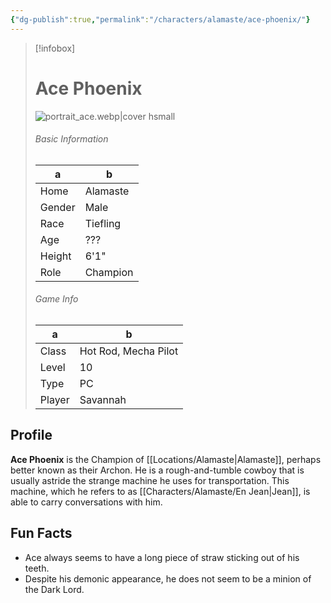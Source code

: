 ```yaml
---
{"dg-publish":true,"permalink":"/characters/alamaste/ace-phoenix/"}
---
```



> [!infobox]
> # Ace Phoenix
> ![portrait_ace.webp|cover hsmall](/img/user/z_Assets/portrait_ace.webp)
> ###### Basic Information
> a | b  |
> ---|---|
> Home | Alamaste |
> Gender | Male |
> Race | Tiefling |
> Age | ??? |
> Height | 6'1" |
> Role | Champion |
> ###### Game Info
> a | b  |
> ---|---|
> Class | Hot Rod, Mecha Pilot |
> Level | 10 |
> Type | PC |
> Player | Savannah |

## Profile
**Ace Phoenix** is the Champion of [[Locations/Alamaste\|Alamaste]], perhaps better known as their Archon. He is a rough-and-tumble cowboy that is usually astride the strange machine he uses for transportation. This machine, which he refers to as [[Characters/Alamaste/En Jean\|Jean]], is able to carry conversations with him.

## Fun Facts
- Ace always seems to have a long piece of straw sticking out of his teeth.
- Despite his demonic appearance, he does not seem to be a minion of the Dark Lord.